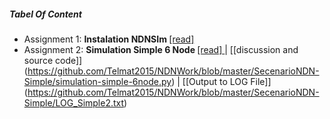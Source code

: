 ##### Tabel Of Content

   -  Assignment 1: <b>Instalation NDNSIm </b>[[read] ](https://github.com/Telmat2015/NDNWork/tree/master/NDN-Installation)    
   -  Assignment 2: <b>Simulation Simple 6 Node </b>[[read] ](https://github.com/Telmat2015/NDNWork/blob/master/SecenarioNDN-Simple/Simulation-Simple-6node.md) | [[discussion and source code]] (https://github.com/Telmat2015/NDNWork/blob/master/SecenarioNDN-Simple/simulation-simple-6node.py) | [[Output to LOG File]] (https://github.com/Telmat2015/NDNWork/blob/master/SecenarioNDN-Simple/LOG_Simple2.txt)

